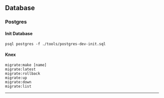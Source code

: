 ## Database

### Postgres

#### Init Database

```shell
psql postgres -f ./tools/postgres-dev-init.sql
```

#### Knex

```
migrate:make [name]
migrate:latest
migrate:rollback
migrate:up
migrate:down
migrate:list
```

---
